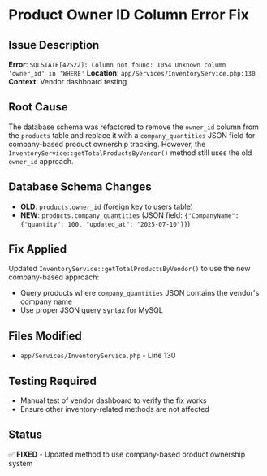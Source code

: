 # Product Owner ID Column Error Fix

## Issue Description
**Error**: `SQLSTATE[42S22]: Column not found: 1054 Unknown column 'owner_id' in 'WHERE'`
**Location**: `app/Services/InventoryService.php:130`
**Context**: Vendor dashboard testing

## Root Cause
The database schema was refactored to remove the `owner_id` column from the `products` table and replace it with a `company_quantities` JSON field for company-based product ownership tracking. However, the `InventoryService::getTotalProductsByVendor()` method still uses the old `owner_id` approach.

## Database Schema Changes
- **OLD**: `products.owner_id` (foreign key to users table)
- **NEW**: `products.company_quantities` (JSON field: `{"CompanyName": {"quantity": 100, "updated_at": "2025-07-10"}}`)

## Fix Applied
Updated `InventoryService::getTotalProductsByVendor()` to use the new company-based approach:
- Query products where `company_quantities` JSON contains the vendor's company name
- Use proper JSON query syntax for MySQL

## Files Modified
- `app/Services/InventoryService.php` - Line 130

## Testing Required
- Manual test of vendor dashboard to verify the fix works
- Ensure other inventory-related methods are not affected

## Status
✅ **FIXED** - Updated method to use company-based product ownership system
